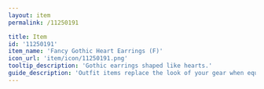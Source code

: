 ```yaml
---
layout: item
permalink: /11250191

title: Item
id: '11250191'
item_name: 'Fancy Gothic Heart Earrings (F)'
icon_url: 'item/icon/11250191.png'
tooltip_description: 'Gothic earrings shaped like hearts.'
guide_description: 'Outfit items replace the look of your gear when equipped.'
---
```

